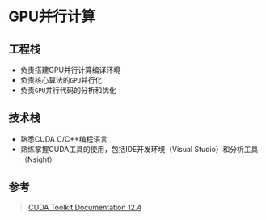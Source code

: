 # GPU并行计算

## 工程栈

- 负责搭建GPU并行计算编译环境
- 负责核心算法的`GPU`并行化
- 负责`GPU`并行代码的分析和优化

## 技术栈

- 熟悉CUDA C/C++编程语言
- 熟练掌握CUDA工具的使用，包括IDE开发环境（Visual Studio）和分析工具（Nsight）

## 参考

> [CUDA Toolkit Documentation 12.4](https://docs.nvidia.com/cuda/index.html)
